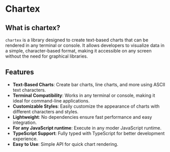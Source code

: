 # Chartex

## What is chartex?

`chartex` is a library designed to create text-based charts that can be rendered in any terminal or console. It allows developers to visualize data in a simple, character-based format, making it accessible on any screen without the need for graphical libraries.

## Features

- **Text-Based Charts**: Create bar charts, line charts, and more using ASCII text characters.
- **Terminal Compatibility**: Works in any terminal or console, making it ideal for command-line applications.
- **Customizable Styles**: Easily customize the appearance of charts with different characters and styles.
- **Lightweight**: No dependencies ensure fast performance and easy integration.
- **For any JavaScript runtime**: Execute in any moder JavaScript runtime.
- **TypeScript Support**: Fully typed with TypeScript for better development experience.
- **Easy to Use**: Simple API for quick chart rendering.
